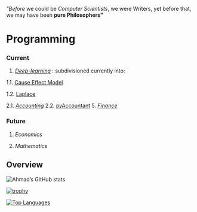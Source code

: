 
_"Before_ we could be _Computer Scientists_, we were Writers,
yet before that, we may have been __pure Philosophers"__


# Programming

### Current
1. [_Deep-learning_](https://github.com/adamwillisMastery/DeepLearner) : subdivisioned currently  into:

1.1. [Cause Effect Model](https://github.com/adamwillisMastery/CauseEffect)

1.2. [Laplace](https://github.com/adamwillisMastery/Laplace)

2.1. [_Accounting_](https://github.com/adamwillisXanax/Thee-accountant)
2.2. [pyAccountant](https://github.com/adamwillisMastery/pyAccountant) 
5. [_Finance_](https://github.com/adamwillisXanax/SolvencyPredictor/blob/main/README.md)

### Future

1. _Economics_

2. _Mathematics_


## Overview  

![Ahmad’s GitHub stats](https://github-readme-stats.vercel.app/api?username=adamwillisMastery&show_icons=true&theme)  

[![trophy](https://github-profile-trophy.vercel.app/?username=adamwillisMastery)
](https://github-profile-trophy.vercel.app/?username=adamwillisMastery)  

[![Top Languages](https://github-readme-stats.vercel.app/api/top-langs/?username=adamwillisMastery&hide=kotlin&layout=compact)](https://github-readme-stats.vercel.app/api/top-langs/?username=adamwillisMastery&hide=kotlin&layout=compact)

